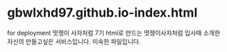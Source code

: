 # gbwlxhd97.github.io-index.html
for deployment
멋쟁이 사자처럼 7기
html로 만드는 멋쟁이사자처럼 입사때 소개한 자신의 만들고싶은 서비스입니다.
미숙한 파일입니다.
